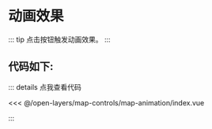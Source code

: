 <script setup>
import Map from './index.vue'
</script>
# 动画效果

::: tip
点击按钮触发动画效果。
:::

<Map />

## 代码如下:

::: details 点我查看代码

<<< @/open-layers/map-controls/map-animation/index.vue

:::